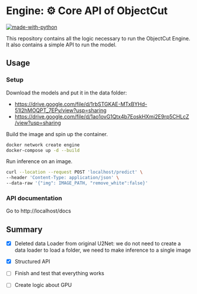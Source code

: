 # Engine: ⚙️ Core API of ObjectCut
[![made-with-python](https://img.shields.io/badge/Made%20with-Python-1f425f.svg)](https://www.python.org/)

This repository contains all the logic necessary to run the ObjectCut Engine. It also contains a simple API to run the model. 

## Usage

### Setup
Download the models and put it in the data folder:
- https://drive.google.com/file/d/1rbSTGKAE-MTxBYHd-51l2hMOQPT_7EPy/view?usp=sharing
- https://drive.google.com/file/d/1ao1ovG1Qtx4b7EoskHXmi2E9rp5CHLcZ/view?usp=sharing

Build the image and spin up the container.

```bash
docker network create engine
docker-compose up -d --build
```
Run inference on an image.
```bash
curl --location --request POST 'localhost/predict' \
--header 'Content-Type: application/json' \
--data-raw '{"img": IMAGE_PATH, "remove_white":false}'
```

### API documentation
Go to http://localhost/docs


## Summary
- [x] Deleted data Loader from original U2Net: we do not need to create a data loader to load a folder, we need to make inference to a single image
- [x] Structured API
- [ ] Finish and test that everything works
- [ ] Create logic about GPU



